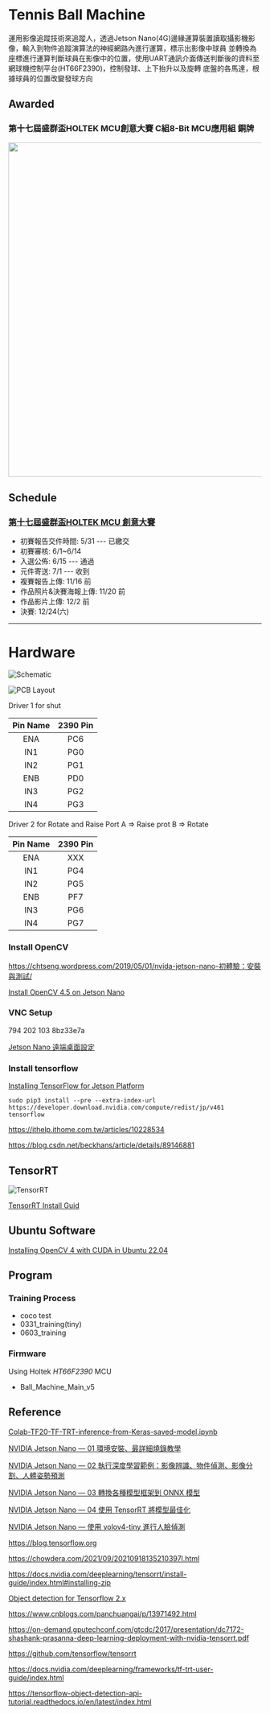 # Tennis Ball Machine

運用影像追蹤技術來追蹤人，透過Jetson Nano(4G)邊緣運算裝置讀取攝影機影像，輸入到物件追蹤演算法的神經網路內進行運算，標示出影像中球員
並轉換為座標進行運算判斷球員在影像中的位置，使用UART通訊介面傳送判斷後的資料至網球機控制平台(HT66F2390)，控制發球、上下抬升以及旋轉
底盤的各馬達，根據球員的位置改變發球方向

## Awarded

###  **第十七屆盛群盃HOLTEK MCU創意大賽  C組8-Bit MCU應用組 銅牌**

<img src="Pic/award.jpg" width="886" height="665">

## Schedule

### [第十七屆盛群盃HOLTEK MCU 創意大賽](https://mcu.holtek.com.tw/mcugame17/index.aspx)

- 初賽報告交件時間: 5/31 --- 已繳交
- 初賽審核: 6/1~6/14 
- 入選公佈: 6/15 --- 通過
- 元件寄送: 7/1 --- 收到
- 複賽報告上傳: 11/16 前
- 作品照片&決賽海報上傳: 11/20 前
- 作品影片上傳: 12/2 前
- 決賽: 12/24(六)

-----------------------

# Hardware

![Schematic](Pic/Schematic%20Print.jpg)

![PCB Layout](Pic/PCB%20Layout.jpg)

Driver 1 for shut

| Pin Name | 2390 Pin |
|:--------:|:--------:|
|   ENA    |   PC6    |
|   IN1    |   PG0    |
|   IN2    |   PG1    |
|   ENB    |   PD0    |
|   IN3    |   PG2    |
|   IN4    |   PG3    |

Driver 2 for Rotate and Raise
Port A => Raise
prot B => Rotate

| Pin Name | 2390 Pin |
|:--------:|:--------:|
|   ENA    |   XXX    |
|   IN1    |   PG4    |
|   IN2    |   PG5    |
|   ENB    |   PF7    |
|   IN3    |   PG6    |
|   IN4    |   PG7    |

### Install OpenCV

https://chtseng.wordpress.com/2019/05/01/nvida-jetson-nano-初體驗：安裝與測試/

[Install OpenCV 4.5 on Jetson Nano](https://qengineering.eu/install-opencv-4.5-on-jetson-nano.html)

### VNC Setup

794 202 103
8bz33e7a

[Jetson Nano 遠端桌面設定](https://blog.cavedu.com/2019/12/19/jetson-nano-remote-desktop-windows-mac-osx/)

### Install tensorflow

[Installing TensorFlow for Jetson Platform](https://docs.nvidia.com/deeplearning/frameworks/install-tf-jetson-platform/index.html)

    sudo pip3 install --pre --extra-index-url https://developer.download.nvidia.com/compute/redist/jp/v461 tensorflow

https://ithelp.ithome.com.tw/articles/10228534

https://blog.csdn.net/beckhans/article/details/89146881

## TensorRT

![TensorRT](Pic/TensorRT.jpg)

[TensorRT Install Guid](https://github.com/jkjung-avt/tensorrt_demos)

## Ubuntu Software

[Installing OpenCV 4 with CUDA in Ubuntu 22.04](https://towardsdev.com/installing-opencv-4-with-cuda-in-ubuntu-20-04-fde6d6a0a367)

## Program

### Training Process

- coco test
- 0331_training(tiny)
- 0603_training

### Firmware

Using Holtek _HT66F2390_ MCU

- Ball_Machine_Main_v5

## Reference

[Colab-TF20-TF-TRT-inference-from-Keras-saved-model.ipynb](https://colab.research.google.com/github/vinhngx/tensorrt/blob/vinhn-tf20-notebook/tftrt/examples/image-classification/TFv2-TF-TRT-inference-from-Keras-saved-model.ipynb?hl=en#scrollTo=iM8DshiYkVQe)

[NVIDIA Jetson Nano — 01 環境安裝、最詳細燒錄教學](https://d246810g2000.medium.com/nvidia-jetson-nano-for-jetpack-4-4-01-環境安裝-fd48d5658a13)

[NVIDIA Jetson Nano — 02 執行深度學習範例：影像辨識、物件偵測、影像分割、人體姿勢預測](https://d246810g2000.medium.com/nvidia-jetson-nano-for-jetpack-4-4-02-執行深度學習範例-影像辨識-物件偵測-影像分割-人體姿勢預測-2e39f1734a8e)

[NVIDIA Jetson Nano — 03 轉換各種模型框架到 ONNX 模型](https://d246810g2000.medium.com/nvidia-jetson-nano-for-jetpack-4-4-03-轉換各種模型框架到-onnx-模型-17adcece9c34)

[NVIDIA Jetson Nano — 04 使用 TensorRT 將模型最佳化](https://d246810g2000.medium.com/nvidia-jetson-nano-for-jetpack-4-4-04-使用-tensorrt-將模型最佳化-98ca17749930)

[NVIDIA Jetson Nano — 使用 yolov4-tiny 進行人臉偵測](https://d246810g2000.medium.com/nvidia-jetson-nano-使用-yolov4-tiny-進行人臉偵測-31944262e8f8)

https://blog.tensorflow.org

https://chowdera.com/2021/09/20210918135210397l.html

https://docs.nvidia.com/deeplearning/tensorrt/install-guide/index.html#installing-zip

[Object detection for Tensorflow 2.x](https://chtseng.wordpress.com/2020/12/14/object-detection-for-tensorflow-2-x/)

https://www.cnblogs.com/panchuangai/p/13971492.html

https://on-demand.gputechconf.com/gtcdc/2017/presentation/dc7172-shashank-prasanna-deep-learning-deployment-with-nvidia-tensorrt.pdf

https://github.com/tensorflow/tensorrt

https://docs.nvidia.com/deeplearning/frameworks/tf-trt-user-guide/index.html

https://tensorflow-object-detection-api-tutorial.readthedocs.io/en/latest/index.html

